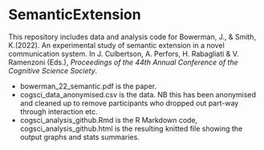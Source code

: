 # SemanticExtension

This repository includes data and analysis code for Bowerman, J., & Smith, K.(2022). An experimental study of semantic extension in a novel communication system. In J. Culbertson, A. Perfors, H. Rabagliati & V. Ramenzoni (Eds.), *Proceedings of the 44th Annual Conference of the Cognitive Science Society*.

- bowerman_22_semantic.pdf is the paper.
- cogsci_data_anonymised.csv is the data. NB this has been anonymised and cleaned up to remove participants who dropped out part-way through interaction etc.
- cogsci_analysis_github.Rmd is the R Markdown code, cogsci_analysis_github.html is the resulting knitted file showing the output graphs and stats summaries.